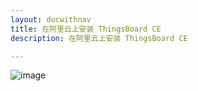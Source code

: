 ```yaml
---
layout: docwithnav
title: 在阿里云上安装 ThingsBoard CE
description: 在阿里云上安装 ThingsBoard CE

---
```


![image](/images/coming-soon.jpg)